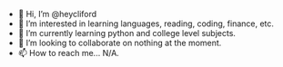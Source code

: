 - 👋 Hi, I’m @heycliford
- 👀 I’m interested in learning languages, reading, coding, finance, etc.
- 🌱 I’m currently learning python and college level subjects.
- 💞️ I’m looking to collaborate on nothing at the moment.
- 📫 How to reach me... N/A.

<!---
heycliford/heycliford is a ✨ special ✨ repository because its `README.md` (this file) appears on your GitHub profile.
You can click the Preview link to take a look at your changes.
--->

